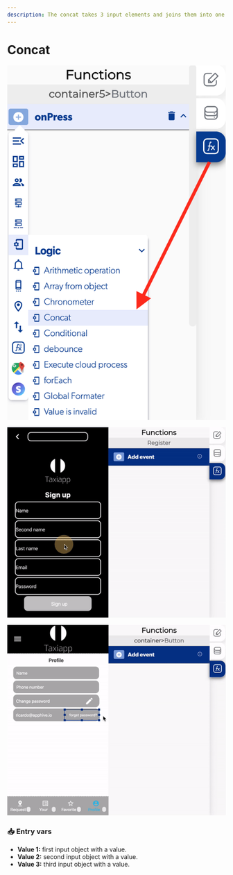 ```yaml
---
description: The concat takes 3 input elements and joins them into one.
---
```


# Concat

![](../../../.gitbook/assets/captura-de-pantalla-2020-02-10-a-la-s-12.15.05.png)

![](../../../.gitbook/assets/ezgif.com-video-to-gif-7%20%281%29.gif)

![](../../../.gitbook/assets/ezgif.com-video-to-gif-8%20%282%29.gif)



### 📥 Entry vars <a id="entry-vars"></a>

* **Value 1:** first input object with a value.
* **Value 2:** second input object with a value.
* **Value 3:** third input object with a value.

